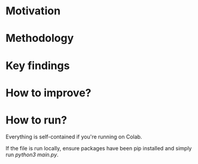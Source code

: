 # Motivation

# Methodology

# Key findings

# How to improve?

# How to run?
Everything is self-contained if you're running on Colab.

If the file is run locally, ensure packages have been pip installed and simply run *python3 main.py*.

